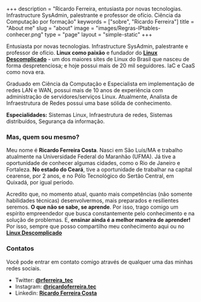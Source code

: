 +++
description = "Ricardo Ferreira, entusiasta por novas tecnologias. Infrastructure SysAdmin, palestrante e professor de ofício. Ciência da Computação por formação"
keywords = ["sobre", "Ricardo Ferreira"]
title = "About me"
slug = "about"
image = "images/Regras-IPtables-conhecer.png"
type = "page"
layout = "simple-static"
+++

Entusiasta por novas tecnologias. Infrastructure SysAdmin, palestrante e professor de ofício. **Linux como paixão** e fundador do [**Linux Descomplicado**](http://www.linuxdescomplicado.com.br) - um dos maiores sites de Linux do Brasil que nasceu de forma despretenciosa; e hoje possui mais de 20 mil seguidores. IaC e CaaS como nova era.

Graduado em Ciência da Computação e Especialista em implementação de redes LAN e WAN, possui mais de 10 anos de experiência com administração de servidores/serviços Linux. Atualmente, Analista de Infraestrutura de Redes possui
uma base sólida de conhecimento.

**Especialidades:** Sistemas Linux, Infraestrutura de redes, Sistemas distribuídos, Segurança da informação.

### Mas, quem sou mesmo?

Meu nome é **Ricardo Ferreira Costa**. Nasci em São Luís/MA e trabalho atualmente na Universidade Federal do Maranhão (UFMA). Já tive a oportunidade de conhecer algumas cidades, como o Rio de Janeiro e Fortaleza. **No estado do Ceará**, tive a oportunidade de trabalhar na capital cearense, por 2 anos, e no Pólo Tecnológico do Sertão Central, em Quixadá, por igual período.

Acredito que, no momento atual, quanto mais competências (não somente habilidades técnicas) desenvolvermos, mais preparados e resilientes seremos. **O que não se sabe, se aprende**. Por isso, trago comigo um espírito empreendedor que busca constantemente pelo conhecimento e na solução de problemas. E, **ensinar ainda é a melhor maneira de aprender!** Por isso, sempre que posso compartilho meu conhecimento aqui ou no [**Linux Descomplicado**](https://www.linuxdescomplicado.com.br) 

### Contatos

Você pode entrar em contato comigo através de qualquer uma das minhas redes sociais.

+ Twitter: [**@rferreira_tec**](http://twitter.com/rferreira_tec)
+ Instagram: [**@ricardoferreira.tec**](https://instagram.com/ricardoferreira.tec)
+ Linkedin: [**Ricardo Ferreira Costa**](https://www.linkedin.com/in/ricardo-ferreira-costa)

